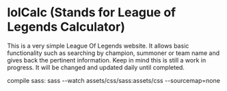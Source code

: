 # lolCalc (Stands for League of Legends Calculator)

This is a very simple League Of Legends website. It allows basic functionality such as searching by champion, summoner or team name and gives back the pertinent information. Keep in mind this is still a work in progress. It will be changed and updated daily until completed.

compile sass: sass --watch assets/css/sass:assets/css --sourcemap=none